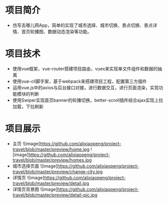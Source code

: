 # 项目简介
- 仿写去哪儿网App，简单的实现了城市选择、城市切换、景点切换、景点详情、首页轮播图、数据动态渲染等功能。
# 项目技术
- 使用vue框架，vue-router搭建项目路由，vuex来实现单文件组件和数据的抽离
- 使用vue-cli脚手架，基于webpack来搭建项目工程，配置第三方插件
- 运用vue.js中的axios与后台接口对接，进行数据交互，进行页面渲染，实现功能模块的判断
- 使用Swiper实现首页banner的轮播切换，better-scroll插件结合ajax实现上拉加载，下拉刷新
# 项目展示
- 主页
![image]https://github.com/alixiaopeng/project-travel/blob/master/preview/home.jpg
![image]https://github.com/alixiaopeng/project-travel/blob/master/preview/homes.jpg
- 城市选择页面
![image]https://github.com/alixiaopeng/project-travel/blob/master/preview/change-city.jpg
- 详情页
![image]https://github.com/alixiaopeng/project-travel/blob/master/preview/detail.jpg
- 详情页背景图
![image]https://github.com/alixiaopeng/project-travel/blob/master/preview/detail-pic.jpg

